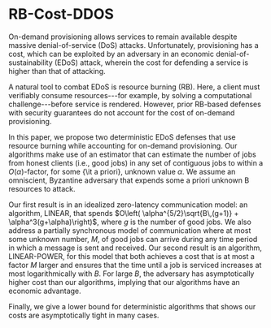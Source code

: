 # RB-Cost-DDOS
On-demand provisioning allows services to remain available despite massive denial-of-service (DoS) attacks. Unfortunately, provisioning has a cost, which can be exploited by an adversary in an economic denial-of-sustainability (EDoS) attack, wherein the cost for defending a service is higher than that of attacking.

A natural tool to combat EDoS is resource burning (RB). Here, a client must verifiably consume resources---for example, by solving a computational challenge---before service is rendered. However, prior RB-based defenses with security guarantees do not account for the cost of on-demand provisioning.  

In this paper, we propose two deterministic EDoS defenses that use resource burning while accounting for on-demand provisioning. Our algorithms make use of an estimator that can estimate the number of jobs from honest clients (i.e., good jobs) in any set of contiguous jobs to within a $O(\alpha)$-factor, for some {\it a priori}, unknown value $\alpha$.  We assume an omniscient, Byzantine adversary that expends some a priori unknown B resources to attack.

Our first result is in an idealized zero-latency communication model: an algorithm, LINEAR, that spends $O\left( \alpha^{5/2}\sqrt{B\,(g+1)} + \alpha^3(g+\alpha)\right)$,  where $g$ is the number of good jobs.  We also address a partially synchronous model of communication where at most some unknown number, $M$, of good jobs can arrive during any time period in which a message is sent and received.  Our second result is an algorithm, LINEAR-POWER, for this model that both achieves a cost that is at most a factor $M$ larger and  ensures that the time until a job is serviced increases at most logarithmically with $B$.  For large $B$,  the adversary has asymptotically higher cost than our algorithms, implying that our algorithms have an economic advantage.  

Finally, we give a lower bound for deterministic algorithms that shows our costs are asymptotically tight in many cases.
